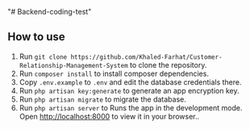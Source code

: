 "# Backend-coding-test" 


## How to use
1. Run `git clone https://github.com/Khaled-Farhat/Customer-Relationship-Management-System` to clone the repository.
2. Run `composer install` to install composer dependencies.
3. Copy `.env.example` to `.env` and edit the database credentials there.
4. Run `php artisan key:generate` to generate an app encryption key.
5. Run `php artisan migrate` to migrate the database.
5. Run `php artisan server` to Runs the app in the development mode.
Open [http://localhost:8000](http://localhost:8000) to view it in your browser..
